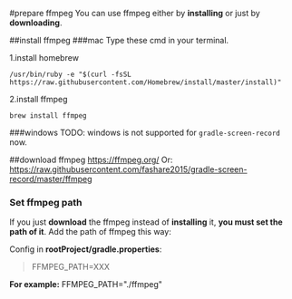 #prepare ffmpeg
You can use ffmpeg either by **installing** or just by **downloading**. 

##install ffmpeg
###mac
Type these cmd in your terminal.

1.install homebrew
```shell
/usr/bin/ruby -e "$(curl -fsSL https://raw.githubusercontent.com/Homebrew/install/master/install)"
```
2.install ffmpeg
```shell
brew install ffmpeg
```

###windows
TODO: windows is not supported for `gradle-screen-record` now.
<br/>

##download ffmpeg
https://ffmpeg.org/
Or:
https://raw.githubusercontent.com/fashare2015/gradle-screen-record/master/ffmpeg

### Set ffmpeg path
If you just **download** the ffmpeg instead of **installing** it, **you must set the path of it**.
Add the path of ffmpeg this way:

Config in **rootProject/gradle.properties**:
>FFMPEG_PATH=XXX

**For example:** 
FFMPEG_PATH="./ffmpeg"
<br/>
